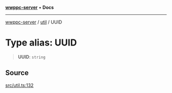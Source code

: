 [**wwppc-server**](../../README.md) • **Docs**

***

[wwppc-server](../../modules.md) / [util](../README.md) / UUID

# Type alias: UUID

> **UUID**: `string`

## Source

[src/util.ts:132](https://github.com/WWPPC/WWPPC-server/blob/7d555ed708ef67895244cc584473d7c0aa4c1395/src/util.ts#L132)

